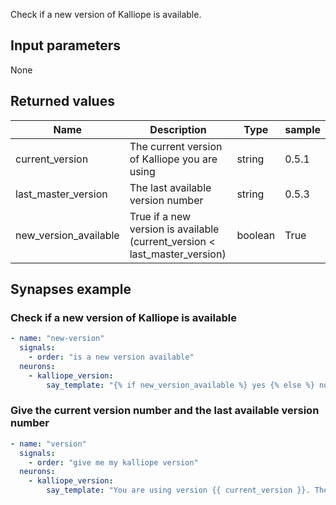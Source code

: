 Check if a new version of Kalliope is available.

## Input parameters

None

## Returned values

| Name                  | Description                                                                | Type    | sample |
| --------------------- | -------------------------------------------------------------------------- | ------- | ------ |
| current_version       | The current version of Kalliope you are using                              | string  | 0.5.1  |
| last_master_version   | The last available version number                                          | string  | 0.5.3  |
| new_version_available | True if a new version is available (current_version < last_master_version) | boolean | True   |

## Synapses example

### Check if a new version of Kalliope is available

```yaml
- name: "new-version"
  signals:
    - order: "is a new version available"
  neurons:
    - kalliope_version:
        say_template: "{% if new_version_available %} yes {% else %} no {% endif %}"
```

### Give the current version number and the last available version number

```yaml
- name: "version"
  signals:
    - order: "give me my kalliope version"
  neurons:
    - kalliope_version:
        say_template: "You are using version {{ current_version }}. The last available version is {{ last_master_version }}"
```
